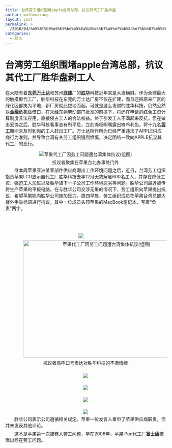 ```yaml
---
title: 台湾劳工组织围堵apple台湾总部，抗议其代工厂胜华盘
author: mathewxiang
layout: post
permalink: >
  /2010/04/%e5%8f%b0%e6%b9%be%e5%8a%b3%e5%b7%a5%e7%bb%84%e7%bb%87%e5%9b%b4%e5%a0%b5apple%e5%8f%b0%e6%b9%be%e6%80%bb%e9%83%a8%ef%bc%8c%e6%8a%97%e8%ae%ae%e5%85%b6%e4%bb%a3%e5%b7%a5%e5%8e%82%e8%83%9c%e5%8d%8e/
categories:
  - 默认
---
```

# 台湾劳工组织围堵apple台湾总部，抗议其代工厂胜华盘剥工人

在大陆有着<a href="http://chuizi.net/?action-viewnews-itemid-9878" target="_self" style="margin-top: 0px; margin-right: 0px; margin-bottom: 0px; margin-left: 0px; padding-top: 0px; padding-right: 0px; padding-bottom: 0px; padding-left: 0px; word-break: break-all; color: rgb(51, 51, 51); text-decoration: none;"><u style="margin-top: 0px; margin-right: 0px; margin-bottom: 0px; margin-left: 0px; padding-top: 0px; padding-right: 0px; padding-bottom: 0px; padding-left: 0px; word-break: break-all;"><strong style="margin-top: 0px; margin-right: 0px; margin-bottom: 0px; margin-left: 0px; padding-top: 0px; padding-right: 0px; padding-bottom: 0px; padding-left: 0px; word-break: break-all; font-style: normal; font-weight: 700;">东莞</strong></u></a><a href="http://chuizi.net/?action-viewnews-itemid-9878" target="_self" style="margin-top: 0px; margin-right: 0px; margin-bottom: 0px; margin-left: 0px; padding-top: 0px; padding-right: 0px; padding-bottom: 0px; padding-left: 0px; word-break: break-all; color: rgb(51, 51, 51); text-decoration: none;"><u style="margin-top: 0px; margin-right: 0px; margin-bottom: 0px; margin-left: 0px; padding-top: 0px; padding-right: 0px; padding-bottom: 0px; padding-left: 0px; word-break: break-all;"><strong style="margin-top: 0px; margin-right: 0px; margin-bottom: 0px; margin-left: 0px; padding-top: 0px; padding-right: 0px; padding-bottom: 0px; padding-left: 0px; word-break: break-all; font-style: normal; font-weight: 700;">万士达</strong></u></a>和苏州<a href="http://chuizi.net/?action-viewnews-itemid-9878" target="_self" style="margin-top: 0px; margin-right: 0px; margin-bottom: 0px; margin-left: 0px; padding-top: 0px; padding-right: 0px; padding-bottom: 0px; padding-left: 0px; word-break: break-all; color: rgb(51, 51, 51); text-decoration: none;"><u style="margin-top: 0px; margin-right: 0px; margin-bottom: 0px; margin-left: 0px; padding-top: 0px; padding-right: 0px; padding-bottom: 0px; padding-left: 0px; word-break: break-all;"><strong style="margin-top: 0px; margin-right: 0px; margin-bottom: 0px; margin-left: 0px; padding-top: 0px; padding-right: 0px; padding-bottom: 0px; padding-left: 0px; word-break: break-all; font-style: normal; font-weight: 700;">联建</strong></u></a>厂的<a href="http://chuizi.net/?action-viewnews-itemid-9878" target="_self" style="margin-top: 0px; margin-right: 0px; margin-bottom: 0px; margin-left: 0px; padding-top: 0px; padding-right: 0px; padding-bottom: 0px; padding-left: 0px; word-break: break-all; color: rgb(51, 51, 51); text-decoration: none;"><u style="margin-top: 0px; margin-right: 0px; margin-bottom: 0px; margin-left: 0px; padding-top: 0px; padding-right: 0px; padding-bottom: 0px; padding-left: 0px; word-break: break-all;"><strong style="margin-top: 0px; margin-right: 0px; margin-bottom: 0px; margin-left: 0px; padding-top: 0px; padding-right: 0px; padding-bottom: 0px; padding-left: 0px; word-break: break-all; font-style: normal; font-weight: 700;">胜华</strong></u></a>科技近年来是大发横财。作为全球最大的触摸屏代工厂，胜华科技在东莞的万士达厂房不仅在扩建，而且还把原来厂区的绿化区都夷为平地，新厂房就此拔地而起。可就是这么发财的胜华科技，仍然公然以<a href="http://chuizi.net/?action-viewnews-itemid-9878" target="_self" style="margin-top: 0px; margin-right: 0px; margin-bottom: 0px; margin-left: 0px; padding-top: 0px; padding-right: 0px; padding-bottom: 0px; padding-left: 0px; word-break: break-all; color: rgb(51, 51, 51); text-decoration: none;"><u style="margin-top: 0px; margin-right: 0px; margin-bottom: 0px; margin-left: 0px; padding-top: 0px; padding-right: 0px; padding-bottom: 0px; padding-left: 0px; word-break: break-all;"><strong style="margin-top: 0px; margin-right: 0px; margin-bottom: 0px; margin-left: 0px; padding-top: 0px; padding-right: 0px; padding-bottom: 0px; padding-left: 0px; word-break: break-all; font-style: normal; font-weight: 700;">金融危机</strong></u></a>做借口，在未经东莞劳动部门批准的前提下，将还在申请的综合工资计算制度非法应用，直接侵占工人的合法权益。终于引发工人不满起来反抗。但在做出妥协之后，胜华科技看事态有所平息，立刻嘶哑咧嘴露出锋冷利齿，将十九名<a href="http://chuizi.net/?action-viewnews-itemid-9878" target="_self" style="margin-top: 0px; margin-right: 0px; margin-bottom: 0px; margin-left: 0px; padding-top: 0px; padding-right: 0px; padding-bottom: 0px; padding-left: 0px; word-break: break-all; color: rgb(51, 51, 51); text-decoration: none;"><u style="margin-top: 0px; margin-right: 0px; margin-bottom: 0px; margin-left: 0px; padding-top: 0px; padding-right: 0px; padding-bottom: 0px; padding-left: 0px; word-break: break-all;"><strong style="margin-top: 0px; margin-right: 0px; margin-bottom: 0px; margin-left: 0px; padding-top: 0px; padding-right: 0px; padding-bottom: 0px; padding-left: 0px; word-break: break-all; font-style: normal; font-weight: 700;">罢工</strong></u></a>期间未及时到岗的工人赶出工厂。万士达所作所为已经严重违法了APPLE供应商行为准则，并导致台湾有关劳工组织强烈愤慨，决定团结一致向APPLE抗议其代工厂的恶行。

<div style="margin-top: 0px; margin-right: 0px; margin-bottom: 0px; margin-left: 0px; padding-top: 0px; padding-right: 0px; padding-bottom: 0px; padding-left: 0px; word-break: break-all; text-align: center;">
  <img title="点击图片可在新窗口打开" alt="苹果代工厂因劳工问题遭台湾集体抗议(组图)" src="http://chuizi.net/attachments/2009/05/23/2_200905232119242gaI2.jpg" style="margin-top: 0px; margin-right: 0px; margin-bottom: 0px; margin-left: 0px; padding-top: 0px; padding-right: 0px; padding-bottom: 0px; padding-left: 0px; word-break: break-all; border-top-style: none; border-right-style: none; border-bottom-style: none; border-left-style: none; border-width: initial; border-color: initial; max-width: 565px; cursor: pointer;" />
</div>

<div style="margin-top: 5px; margin-right: 0px; margin-bottom: 5px; margin-left: 0px; padding-top: 0px; padding-right: 0px; padding-bottom: 0px; padding-left: 0px; word-break: break-all; text-align: center;">
  抗议者聚集在苹果台北办事处门外
</div>

<p style="margin-top: 0px; margin-right: 0px; margin-bottom: 6px; margin-left: 0px; padding-top: 0px; padding-right: 0px; padding-bottom: 0px; padding-left: 0px; word-break: break-all; text-indent: 2em;">
  继本周苹果亚洲某零部件供应商曝出工作环境问题之后，近日，台湾劳工组织指责苹果LCD显示器代工厂胜华科技去年12月无故解雇600名工人，并存在降低工资、强迫工人加班以及胜华旗下一子公司工作环境恶劣等问题。胜华公司最近被传将生产苹果的平板电脑。在与胜华公司交涉无果的情况下，劳工组织向苹果提出抗议，希望苹果能向胜华公司施加压力。周四早晨，劳工组织成员在苹果台湾总部大楼外手举标语进行抗议，其中一位成员头顶苹果的MacBook笔记本，写着“负责”两字。
</p>

<p align="center" style="margin-top: 0px; margin-right: 0px; margin-bottom: 6px; margin-left: 0px; padding-top: 0px; padding-right: 0px; padding-bottom: 0px; padding-left: 0px; word-break: break-all; text-indent: 2em;">
  <a href="http://chuizi.net/batch.download.php?aid=2499" target="_blank" style="margin-top: 0px; margin-right: 0px; margin-bottom: 0px; margin-left: 0px; padding-top: 0px; padding-right: 0px; padding-bottom: 0px; padding-left: 0px; word-break: break-all; color: rgb(51, 51, 51); text-decoration: none;"><br /> </a>
</p>

<p style="margin-top: 0px; margin-right: 0px; margin-bottom: 6px; margin-left: 0px; padding-top: 0px; padding-right: 0px; padding-bottom: 0px; padding-left: 0px; word-break: break-all; text-indent: 2em;">
   
</p>

<p align="center" style="margin-top: 0px; margin-right: 0px; margin-bottom: 6px; margin-left: 0px; padding-top: 0px; padding-right: 0px; padding-bottom: 0px; padding-left: 0px; word-break: break-all; text-indent: 2em;">
  <a href="http://chuizi.net/batch.download.php?aid=2499" target="_blank" style="margin-top: 0px; margin-right: 0px; margin-bottom: 0px; margin-left: 0px; padding-top: 0px; padding-right: 0px; padding-bottom: 0px; padding-left: 0px; word-break: break-all; color: rgb(51, 51, 51); text-decoration: none;"><br /> <img border="0" src="http://chuizi.net/attachments/2009/05/23/2_200905231552101jKUI.jpg" style="margin-top: 0px; margin-right: 0px; margin-bottom: 0px; margin-left: 0px; padding-top: 0px; padding-right: 0px; padding-bottom: 0px; padding-left: 0px; word-break: break-all; border-top-style: none; border-right-style: none; border-bottom-style: none; border-left-style: none; border-width: initial; border-color: initial; max-width: 565px;" /></a>
</p>

<p align="center" style="margin-top: 0px; margin-right: 0px; margin-bottom: 6px; margin-left: 0px; padding-top: 0px; padding-right: 0px; padding-bottom: 0px; padding-left: 0px; word-break: break-all; text-indent: 2em;">
  <img title="点击图片可在新窗口打开" alt="苹果代工厂因劳工问题遭台湾集体抗议(组图)" src="http://chuizi.net/attachments/2009/05/23/2_200905232119243H9K0.jpg" width="496" height="374" style="margin-top: 0px; margin-right: 0px; margin-bottom: 0px; margin-left: 0px; padding-top: 0px; padding-right: 0px; padding-bottom: 0px; padding-left: 0px; word-break: break-all; border-top-style: none; border-right-style: none; border-bottom-style: none; border-left-style: none; border-width: initial; border-color: initial; max-width: 565px; width: 480px; height: 370px; cursor: pointer;" />
</p>

<div style="margin-top: 5px; margin-right: 0px; margin-bottom: 5px; margin-left: 0px; padding-top: 0px; padding-right: 0px; padding-bottom: 0px; padding-left: 0px; word-break: break-all; text-align: center;">
  <div style="margin-top: 5px; margin-right: 0px; margin-bottom: 5px; margin-left: 0px; padding-top: 0px; padding-right: 0px; padding-bottom: 0px; padding-left: 0px; word-break: break-all; text-align: center;">
    抗议者高呼口号表达对胜华科技的不满情绪
  </div>
  
  <div style="margin-top: 5px; margin-right: 0px; margin-bottom: 5px; margin-left: 0px; padding-top: 0px; padding-right: 0px; padding-bottom: 0px; padding-left: 0px; word-break: break-all; text-align: center;">
    <a href="http://chuizi.net/batch.download.php?aid=2522" target="_blank" style="margin-top: 0px; margin-right: 0px; margin-bottom: 0px; margin-left: 0px; padding-top: 0px; padding-right: 0px; padding-bottom: 0px; padding-left: 0px; word-break: break-all; color: rgb(51, 51, 51); text-decoration: none;"><br /> <img border="0" src="http://chuizi.net/attachments/2009/05/24/2_200905241525134C6uC.jpg" style="margin-top: 0px; margin-right: 0px; margin-bottom: 0px; margin-left: 0px; padding-top: 0px; padding-right: 0px; padding-bottom: 0px; padding-left: 0px; word-break: break-all; border-top-style: none; border-right-style: none; border-bottom-style: none; border-left-style: none; border-width: initial; border-color: initial; max-width: 565px;" /></a>
  </div>
  
  <div style="margin-top: 5px; margin-right: 0px; margin-bottom: 5px; margin-left: 0px; padding-top: 0px; padding-right: 0px; padding-bottom: 0px; padding-left: 0px; word-break: break-all; text-align: center;">
    <a href="http://chuizi.net/batch.download.php?aid=2521" target="_blank" style="margin-top: 0px; margin-right: 0px; margin-bottom: 0px; margin-left: 0px; padding-top: 0px; padding-right: 0px; padding-bottom: 0px; padding-left: 0px; word-break: break-all; color: rgb(51, 51, 51); text-decoration: none;"><br /> <img border="0" src="http://chuizi.net/attachments/2009/05/24/2_200905241525133OOKN.jpg" style="margin-top: 0px; margin-right: 0px; margin-bottom: 0px; margin-left: 0px; padding-top: 0px; padding-right: 0px; padding-bottom: 0px; padding-left: 0px; word-break: break-all; border-top-style: none; border-right-style: none; border-bottom-style: none; border-left-style: none; border-width: initial; border-color: initial; max-width: 565px;" /></a>
  </div>
  
  <div style="margin-top: 5px; margin-right: 0px; margin-bottom: 5px; margin-left: 0px; padding-top: 0px; padding-right: 0px; padding-bottom: 0px; padding-left: 0px; word-break: break-all; text-align: center;">
    <a href="http://chuizi.net/batch.download.php?aid=2520" target="_blank" style="margin-top: 0px; margin-right: 0px; margin-bottom: 0px; margin-left: 0px; padding-top: 0px; padding-right: 0px; padding-bottom: 0px; padding-left: 0px; word-break: break-all; color: rgb(51, 51, 51); text-decoration: none;"><br /> <img border="0" src="http://chuizi.net/attachments/2009/05/24/2_200905241525132bxxL.jpg" style="margin-top: 0px; margin-right: 0px; margin-bottom: 0px; margin-left: 0px; padding-top: 0px; padding-right: 0px; padding-bottom: 0px; padding-left: 0px; word-break: break-all; border-top-style: none; border-right-style: none; border-bottom-style: none; border-left-style: none; border-width: initial; border-color: initial; max-width: 565px;" /></a>
  </div>
  
  <div style="margin-top: 5px; margin-right: 0px; margin-bottom: 5px; margin-left: 0px; padding-top: 0px; padding-right: 0px; padding-bottom: 0px; padding-left: 0px; word-break: break-all; text-align: center;">
    <a href="http://chuizi.net/batch.download.php?aid=2519" target="_blank" style="margin-top: 0px; margin-right: 0px; margin-bottom: 0px; margin-left: 0px; padding-top: 0px; padding-right: 0px; padding-bottom: 0px; padding-left: 0px; word-break: break-all; color: rgb(51, 51, 51); text-decoration: none;"><br /> <img border="0" src="http://chuizi.net/attachments/2009/05/24/2_200905241525131I3sH.jpg" style="margin-top: 0px; margin-right: 0px; margin-bottom: 0px; margin-left: 0px; padding-top: 0px; padding-right: 0px; padding-bottom: 0px; padding-left: 0px; word-break: break-all; border-top-style: none; border-right-style: none; border-bottom-style: none; border-left-style: none; border-width: initial; border-color: initial; max-width: 565px;" /></a>
  </div>
</div>

<p style="margin-top: 0px; margin-right: 0px; margin-bottom: 6px; margin-left: 0px; padding-top: 0px; padding-right: 0px; padding-bottom: 0px; padding-left: 0px; word-break: break-all; text-indent: 2em;">
  胜华公司表示公司遵循相关规定。苹果一位发言人重申了苹果供应商职责，但并未发表其他评论。
</p>

<p style="margin-top: 0px; margin-right: 0px; margin-bottom: 6px; margin-left: 0px; padding-top: 0px; padding-right: 0px; padding-bottom: 0px; padding-left: 0px; word-break: break-all; text-indent: 2em;">
  这不是苹果第一次被卷入劳工问题，早在2006年，苹果iPod代工厂<a href="http://chuizi.net/?action-viewnews-itemid-9878" target="_self" style="margin-top: 0px; margin-right: 0px; margin-bottom: 0px; margin-left: 0px; padding-top: 0px; padding-right: 0px; padding-bottom: 0px; padding-left: 0px; word-break: break-all; color: rgb(51, 51, 51); text-decoration: none;"><u style="margin-top: 0px; margin-right: 0px; margin-bottom: 0px; margin-left: 0px; padding-top: 0px; padding-right: 0px; padding-bottom: 0px; padding-left: 0px; word-break: break-all;"><strong style="margin-top: 0px; margin-right: 0px; margin-bottom: 0px; margin-left: 0px; padding-top: 0px; padding-right: 0px; padding-bottom: 0px; padding-left: 0px; word-break: break-all; font-style: normal; font-weight: 700;">富士康</strong></u></a>被曝出存在劳工问题。
</p>